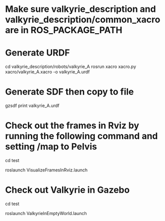 # Make sure valkyrie_description and valkyrie_description/common_xacro are in ROS_PACKAGE_PATH

# Generate URDF
cd valkyrie_description/robots/valkyrie_A
rosrun xacro xacro.py xacro/valkyrie_A.xacro -o valkyrie_A.urdf

# Generate SDF then copy to file
gzsdf print valkyrie_A.urdf

# Check out the frames in Rviz by running the following command and setting /map to Pelvis
cd test

roslaunch VisualizeFramesInRviz.launch

# Check out Valkyrie in Gazebo
cd test

roslaunch ValkyrieInEmptyWorld.launch
